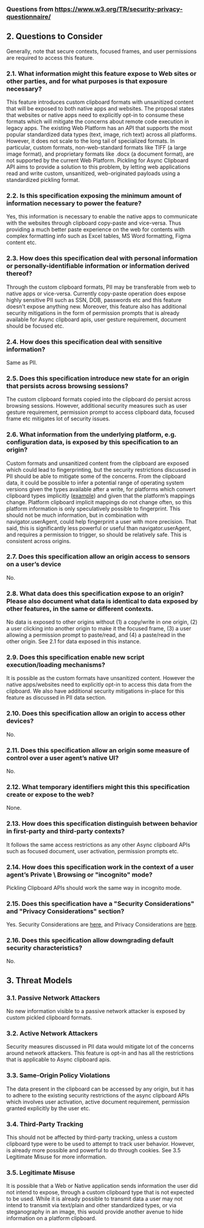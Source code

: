 ### Questions from https://www.w3.org/TR/security-privacy-questionnaire/

## 2. Questions to Consider

Generally, note that secure contexts, focused frames, and user permissions are required to access this feature.

### 2.1. What information might this feature expose to Web sites or other parties, and for what purposes is that exposure necessary?

This feature introduces custom clipboard formats with unsanitized content that will be exposed to both native apps and websites. The proposal states that websites
or native apps need to explicitly opt-in to consume these formats which will mitigate the concerns about remote code execution in legacy apps.
The existing Web Platform has an API that supports the most popular standardized data types (text, image, rich text) across all platforms. However, it does not scale to the long tail of specialized formats. In particular, custom formats, non-web-standard formats like TIFF (a large image format), and proprietary formats like .docx (a document format), are not supported by the current Web Platform. Pickling for Async Clipboard API aims to provide a solution to this problem, by letting web applications read and write custom, unsanitized, web-originated payloads using a standardized pickling format.

### 2.2. Is this specification exposing the minimum amount of information necessary to power the feature?

Yes, this information is necessary to enable the native apps to communicate with the websites through clipboard copy-paste and vice-versa. Thus providing a much better paste experience on the web for contents with complex formatting info such as Excel tables, MS Word formatting, Figma content etc.

### 2.3. How does this specification deal with personal information or personally-identifiable information or information derived thereof?

Through the custom clipboard formats, PII may be transferable from web to native apps or vice-versa. Currently copy-paste operation does expose highly sensitive PII such as SSN, DOB, passwords etc and this feature doesn't expose anything new. Moreover, this feature also has additional security mitigations in the form of permission prompts that is already available for Async clipboard apis, user gesture requirement, document should be focused etc.

### 2.4. How does this specification deal with sensitive information?

Same as PII.

### 2.5. Does this specification introduce new state for an origin that persists across browsing sessions?

The custom clipboard formats copied into the clipboard do persist across browsing sessions. However, additional security measures such as user gesture requirement, permission prompt to access clipboard data, focused frame etc mitigates lot of security issues.

### 2.6. What information from the underlying platform, e.g. configuration data, is exposed by this specification to an origin?

Custom formats and unsanitized content from the clipboard are exposed which could lead to fingerprinting, but the security restrictions discussed in PII should be able to mitigate some of the concerns. From the clipboard data, it could be possible to infer a potential range of operating system versions given the types available after a write, for platforms which convert clipboard types implicitly ([example](https://docs.microsoft.com/en-us/windows/win32/dataxchg/clipboard-formats#synthesized-clipboard-formats)) and given that the platform’s mappings change. Platform clipboard implicit mappings do not change often, so this platform information is only speculatively possible to fingerprint. This should not be much information, but in combination with navigator.userAgent, could help fingerprint a user with more precision. That said, this is significantly less powerful or useful than navigator.userAgent, and requires a permission to trigger, so should be relatively safe. This is consistent across origins.

### 2.7. Does this specification allow an origin access to sensors on a user’s device

No.

### 2.8. What data does this specification expose to an origin? Please also document what data is identical to data exposed by other features, in the same or different contexts.

No data is exposed to other origins without (1) a copy/write in one origin, (2) a user clicking into another origin to make it the focused frame, (3) a user allowing a permission prompt to paste/read, and (4) a paste/read in the other origin. See 2.1 for data exposed in this instance.


### 2.9. Does this specification enable new script execution/loading mechanisms?

It is possible as the custom formats have unsanitized content. However the native apps/websites need to explicitly opt-in to access this data from the clipboard. We also have additional security mitigations in-place for this feature as discussed in PII data section.

### 2.10. Does this specification allow an origin to access other devices?

No.

### 2.11. Does this specification allow an origin some measure of control over a user agent’s native UI?

No.

### 2.12. What temporary identifiers might this this specification create or expose to the web?

None.

### 2.13. How does this specification distinguish between behavior in first-party and third-party contexts?

It follows the same access restrictions as any other Async clipboard APIs such as focused document, user activation, permission prompts etc.

### 2.14. How does this specification work in the context of a user agent’s Private \ Browsing or "incognito" mode?

Pickling Clipboard APIs should work the same way in incognito mode.

### 2.15. Does this specification have a "Security Considerations" and "Privacy Considerations" section?

Yes. Security Considerations are [here](https://www.w3.org/TR/clipboard-apis/#security), and Privacy Considerations are [here](https://www.w3.org/TR/clipboard-apis/#privacy).

### 2.16. Does this specification allow downgrading default security characteristics?

No.

## 3. Threat Models

### 3.1. Passive Network Attackers

No new information visible to a passive network attacker is exposed by custom pickled clipboard formats.

### 3.2. Active Network Attackers

Security measures discussed in PII data would mitigate lot of the concerns around network attackers. This feature is opt-in and has all the restrictions that is applicable to Async clipboard apis.

### 3.3. Same-Origin Policy Violations

The data present in the clipboard can be accessed by any origin, but it has to adhere to the existing security restrictions of the async clipboard APIs which involves user activation, active document requirement, permission granted explicitly by the user etc.

### 3.4. Third-Party Tracking

This should not be affected by third-party tracking, unless a custom clipboard type were to be used to attempt to track user behavior. However, is already more possible and powerful to do through cookies. See 3.5 Legitimate Misuse for more information.

### 3.5. Legitimate Misuse

It is possible that a Web or Native application sends information the user did not intend to expose, through a custom clipboard type that is not expected to be used. While it is already possible to transmit data a user may not intend to transmit via text/plain and other standardized types, or via steganography in an image, this would provide another avenue to hide information on a platform clipboard.